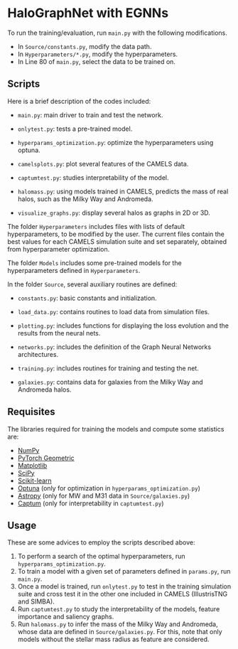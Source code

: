 # HaloGraphNet with EGNNs

To run the training/evaluation, run `main.py` with the following modifications.
- In `Source/constants.py`, modify the data path.
- In `Hyperparameters/*.py`, modify the hyperparameters. 
- In Line 80 of `main.py`, select the data to be trained on. 


## Scripts

Here is a brief description of the codes included:

- `main.py`: main driver to train and test the network.

- `onlytest.py`: tests a pre-trained model.

- `hyperparams_optimization.py`: optimize the hyperparameters using optuna.

- `camelsplots.py`: plot several features of the CAMELS data.

- `captumtest.py`: studies interpretability of the model.

- `halomass.py`: using models trained in CAMELS, predicts the mass of real halos, such as the Milky Way and Andromeda.

- `visualize_graphs.py`: display several halos as graphs in 2D or 3D.

The folder `Hyperparameters` includes files with lists of default hyperparameters, to be modified by the user. The current files contain the best values for each CAMELS simulation suite and set separately, obtained from hyperparameter optimization.

The folder `Models` includes some pre-trained models for the hyperparameters defined in `Hyperparameters`.

In the folder `Source`, several auxiliary routines are defined:

* `constants.py`: basic constants and initialization.

* `load_data.py`: contains routines to load data from simulation files.

* `plotting.py`: includes functions for displaying the loss evolution and the results from the neural nets.

* `networks.py`: includes the definition of the Graph Neural Networks architectures.

* `training.py`: includes routines for training and testing the net.

* `galaxies.py`: contains data for galaxies from the Milky Way and Andromeda halos.


## Requisites

The libraries required for training the models and compute some statistics are:
* [NumPy](https://numpy.org/)
* [PyTorch Geometric](https://pytorch-geometric.readthedocs.io/en/latest/)
* [Matplotlib](https://matplotlib.org/)
* [SciPy](https://scipy.org/)
* [Scikit-learn](https://scikit-learn.org/stable/)
* [Optuna](https://optuna.org/) (only for optimization in `hyperparams_optimization.py`)
* [Astropy](https://www.astropy.org/) (only for MW and M31 data in `Source/galaxies.py`)
* [Captum](https://captum.ai/) (only for interpretability in `captumtest.py`)


## Usage

These are some advices to employ the scripts described above:
1. To perform a search of the optimal hyperparameters, run `hyperparams_optimization.py`.
2. To train a model with a given set of parameters defined in `params.py`, run `main.py`.
3. Once a model is trained, run `onlytest.py` to test in the training simulation suite and cross test it in the other one included in CAMELS (IllustrisTNG and SIMBA).
4. Run `captumtest.py` to study the interpretability of the models, feature importance and saliency graphs.
5. Run `halomass.py` to infer the mass of the Milky Way and Andromeda, whose data are defined in `Source/galaxies.py`. For this, note that only models without the stellar mass radius as feature are considered.
